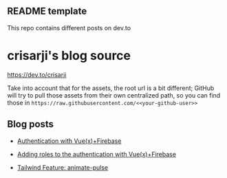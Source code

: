 ## README template

This repo contains different posts on dev.to

# crisarji's blog source

https://dev.to/crisarji

Take into account that for the assets, the root url is a bit different; GitHub will try to pull those assets from their own centralized path, so you can find those in `https://raw.githubusercontent.com/<<your-github-user>>`

## Blog posts

- [Authentication with Vue(x)+Firebase](https://dev.to/crisarji/authentication-with-vue-x-firebase-31dc)

- [Adding roles to the authentication with Vue(x)+Firebase](https://dev.to/crisarji/adding-roles-to-the-authentication-with-vue-x-firebase-2o62)

- [Tailwind Feature: animate-pulse](https://dev.to/crisarji/tailwind-feature-animate-pulse-3nbn)
